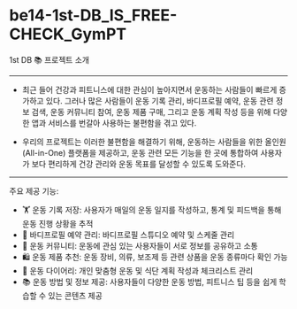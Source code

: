 # be14-1st-DB_IS_FREE-CHECK_GymPT
1st DB
📚 프로젝트 소개

---

-  최근 들어 건강과 피트니스에 대한 관심이 높아지면서 운동하는 사람들이 빠르게 증가하고 있다. 그러나 많은 사람들이 운동 기록 관리, 바디프로필 예약, 운동 관련 정보 검색, 운동 커뮤니티 참여, 운동 제품 구매, 그리고 운동 계획 작성 등을 위해 다양한 앱과 서비스를 번갈아 사용하는 불편함을 겪고 있다.

-  우리의 프로젝트는 이러한 불편함을 해결하기 위해, 운동하는 사람들을 위한 올인원(All-in-One) 플랫폼을 제공하고, 운동 관련 모든 기능을 한 곳에 통합하여 사용자가 보다 편리하게 건강 관리와 운동 목표를 달성할 수 있도록 도와준다.

---

주요 제공 기능:
- 🏋️ 운동 기록 저장: 사용자가 매일의 운동 일지를 작성하고, 통계 및 피드백을 통해 운동 진행 상황을 추적
- 📸 바디프로필 예약 관리: 바디프로필 스튜디오 예약 및 스케줄 관리
- 💬 운동 커뮤니티: 운동에 관심 있는 사용자들이 서로 정보를 공유하고 소통
- 🛍️ 운동 제품 추천: 운동 장비, 의류, 보조제 등 관련 상품을 운동 종류마다 확인 가능
- 📓 운동 다이어리: 개인 맞춤형 운동 및 식단 계획 작성과 체크리스트 관리
- 📚 운동 방법 및 정보 제공: 사용자들이 다양한 운동 방법, 피트니스 팁 등을 쉽게 학습할 수 있는 콘텐츠 제공
